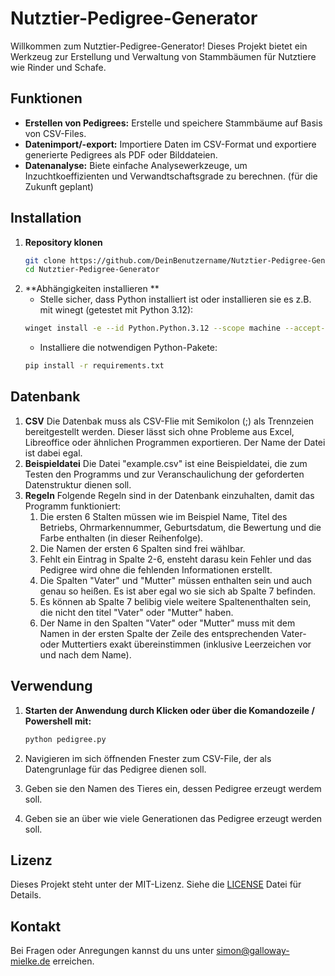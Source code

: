 # Nutztier-Pedigree-Generator

Willkommen zum Nutztier-Pedigree-Generator! Dieses Projekt bietet ein Werkzeug zur Erstellung und Verwaltung von Stammbäumen für Nutztiere wie Rinder und Schafe. 

## Funktionen

- **Erstellen von Pedigrees:** Erstelle und speichere Stammbäume auf Basis von CSV-Files.
- **Datenimport/-export:** Importiere Daten im CSV-Format und exportiere generierte Pedigrees als PDF oder Bilddateien.
- **Datenanalyse:** Biete einfache Analysewerkzeuge, um Inzuchtkoeffizienten und Verwandtschaftsgrade zu berechnen. (für die Zukunft geplant) 

## Installation

1. **Repository klonen**
   ```bash
   git clone https://github.com/DeinBenutzername/Nutztier-Pedigree-Generator.git
   cd Nutztier-Pedigree-Generator
   ```
2. **Abhängigkeiten installieren **
   - Stelle sicher, dass Python installiert ist oder installieren sie es z.B. mit winegt (getestet mit Python 3.12):
   ```bash
   winget install -e --id Python.Python.3.12 --scope machine --accept-package-agreements --accept-source-agreements
   ```
   - Installiere die notwendigen Python-Pakete:
   ```bash
   pip install -r requirements.txt
   ```

## Datenbank
1. **CSV**
  Die Datenbak muss als CSV-Flie mit Semikolon (;) als Trennzeien bereitgestellt werden. Dieser lässt sich ohne Probleme aus Excel, Libreoffice oder ähnlichen Programmen exportieren. Der Name der Datei ist dabei egal.
2. **Beispieldatei**
  Die Datei "example.csv" ist eine Beispieldatei, die zum Testen den Programms und zur Veranschaulichung der geforderten Datenstruktur dienen soll. 
3. **Regeln**
   Folgende Regeln sind in der Datenbank einzuhalten, damit das Programm funktioniert:
      1. Die ersten 6 Stalten müssen wie im Beispiel Name, Titel des Betriebs, Ohrmarkennummer, Geburtsdatum, die Bewertung und die Farbe enthalten (in dieser Reihenfolge).
      2. Die Namen der ersten 6 Spalten sind frei wählbar.
      3. Fehlt ein Eintrag in Spalte 2-6, ensteht darasu kein Fehler und das Pedigree wird ohne die fehlenden Informationen erstellt.
      4. Die Spalten "Vater" und "Mutter" müssen enthalten sein und auch genau so heißen. Es ist aber egal wo sie sich ab Spalte 7 befinden.
      5. Es können ab Spalte 7 belibig viele weitere Spaltenenthalten sein, die nicht den titel "Vater" oder "Mutter" haben.
      6. Der Name in den Spalten "Vater" oder "Mutter" muss mit dem Namen in der ersten Spalte der Zeile des entsprechenden Vater- oder Muttertiers exakt übereinstimmen (inklusive Leerzeichen vor und nach dem Name).

## Verwendung

1. **Starten der Anwendung durch Klicken oder über die Komandozeile / Powershell mit:**
   ```bash
   python pedigree.py
   ```

2. Navigieren im sich öffnenden Fnester zum CSV-File, der als Datengrunlage für das Pedigree dienen soll.
3. Geben sie den Namen des Tieres ein, dessen Pedigree erzeugt werdem soll.
4. Geben sie an über wie viele Generationen das Pedigree erzeugt werden soll.

## Lizenz

Dieses Projekt steht unter der MIT-Lizenz. Siehe die [LICENSE](LICENSE) Datei für Details.

## Kontakt

Bei Fragen oder Anregungen kannst du uns unter [simon@galloway-mielke.de](mailto:simon@galloway-mielke.de) erreichen.
